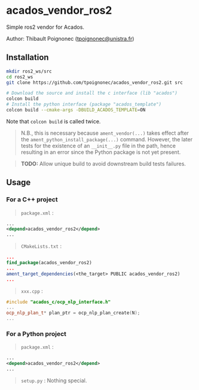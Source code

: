 # acados_vendor_ros2
Simple ros2 vendor for Acados.

Author: Thibault Poignonec (tpoignonec@unistra.fr)

## Installation

```bash
mkdir ros2_ws/src
cd ros2_ws
git clone https://github.com/tpoignonec/acados_vendor_ros2.git src

# Download the source and install the c interface (lib "acados")
colcon build 
# Install the python interface (package "acados_template")
colcon build --cmake-args -DBUILD_ACADOS_TEMPLATE=ON 
```
Note that `colcon build` is called twice. 

> N.B., this is necessary because `ament_vendor(...)` takes effect after the `ament_python_install_package(...)` command.
However, the later tests for the existence of an `__init__.py` file in the path, hence resulting in an error since the Python package is not yet present.

>**TODO:** Allow unique build to avoid downstream build tests failures.

## Usage

### For a C++ project 
> `package.xml` :
```xml
...
<depend>acados_vendor_ros2</depend>
...
```

> `CMakeLists.txt` :
```cmake
...
find_package(acados_vendor_ros2)
...
ament_target_dependencies(<the_target> PUBLIC acados_vendor_ros2)
...
```
> `xxx.cpp` :
```cpp
#include "acados_c/ocp_nlp_interface.h"
...
ocp_nlp_plan_t* plan_ptr = ocp_nlp_plan_create(N);
...
```

### For a Python project 

> `package.xml` :
```xml
...
<depend>acados_vendor_ros2</depend>
...
```

> `setup.py` :
Nothing special. 
